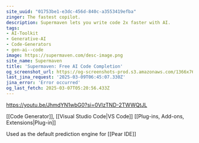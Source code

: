 ```yaml
---
site_uuid: "01753be1-e3dc-456d-840c-a3553419efba"
zinger: The fastest copilot.
description: Supermaven lets you write code 2x faster with AI.
tags:
- AI-Toolkit
- Generative-AI
- Code-Generators
- gen-ai--code
image: https://supermaven.com/desc-image.png
site_name: Supermaven
title: 'Supermaven: Free AI Code Completion'
og_screenshot_url: https://og-screenshots-prod.s3.amazonaws.com/1366x768/80/false/18939fee98ccece950d17432e23e45a111aac81724518a46d1d6e2b5cb161f08.jpeg
last_jina_request: '2025-03-09T06:45:07.330Z'
jina_error: 'Error occurred'
og_last_fetch: 2025-03-07T05:20:56.433Z
---
```

https://youtu.be/JhmdYN1wbG0?si=0VIzTND-2TWWQtJL

[[Code Generator]], [[Visual Studio Code|VS Code]] [[Plug-ins,  Add-ons,  Extensions|Plug-in]]

Used as the default prediction engine for [[Pear IDE]]
